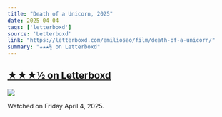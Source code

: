 ```yaml
---
title: "Death of a Unicorn, 2025"
date: 2025-04-04
tags: ['letterboxd']
source: 'Letterboxd'
link: "https://letterboxd.com/emiliosao/film/death-of-a-unicorn/"
summary: "★★★½ on Letterboxd"
---
```


## [★★★½ on Letterboxd](https://letterboxd.com/emiliosao/film/death-of-a-unicorn/)

<p><img src="https://a.ltrbxd.com/resized/film-poster/1/0/3/9/7/3/6/1039736-death-of-a-unicorn-0-600-0-900-crop.jpg?v=973751852e" /></p>
<p>Watched on Friday April 4, 2025.</p>